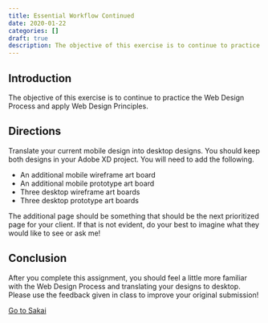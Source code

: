 ```yaml
---
title: Essential Workflow Continued
date: 2020-01-22
categories: []
draft: true
description: The objective of this exercise is to continue to practice the Web Design Process and apply Web Design Principles.
---
```


## Introduction

The objective of this exercise is to continue to practice the Web Design Process and apply Web Design Principles.

## Directions

Translate your current mobile design into desktop designs. You should keep both designs in your Adobe XD project. You will need to add the following.

- An additional mobile wireframe art board
- An additional mobile prototype art board
- Three desktop wireframe art boards
- Three desktop prototype art boards

The additional page should be something that should be the next prioritized page for your client. If that is not evident, do your best to imagine what they would like to see or ask me!

## Conclusion

After you complete this assignment, you should feel a little more familiar with the Web Design Process and translating your designs to desktop. Please use the feedback given in class to improve your original submission!

[Go to Sakai](https://sakai.unc.edu)

